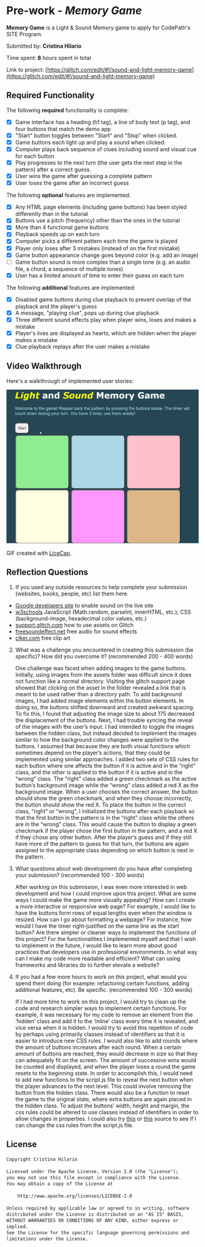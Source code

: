 # Pre-work - _Memory Game_

**Memory Game** is a Light & Sound Memory game to apply for CodePath's SITE Program.

Submitted by: **Cristina Hilario**

Time spent: **8** hours spent in total

Link to project: [https://glitch.com/edit/#!/sound-and-light-memory-game](https://glitch.com/edit/#!/sound-and-light-memory-game)

## Required Functionality

The following **required** functionality is complete:

- [x] Game interface has a heading (h1 tag), a line of body text (p tag), and four buttons that match the demo app
- [x] "Start" button toggles between "Start" and "Stop" when clicked.
- [x] Game buttons each light up and play a sound when clicked.
- [x] Computer plays back sequence of clues including sound and visual cue for each button
- [x] Play progresses to the next turn (the user gets the next step in the pattern) after a correct guess.
- [x] User wins the game after guessing a complete pattern
- [x] User loses the game after an incorrect guess

The following **optional** features are implemented:

- [x] Any HTML page elements (including game buttons) has been styled differently than in the tutorial
- [x] Buttons use a pitch (frequency) other than the ones in the tutorial
- [x] More than 4 functional game buttons
- [x] Playback speeds up on each turn
- [x] Computer picks a different pattern each time the game is played
- [x] Player only loses after 3 mistakes (instead of on the first mistake)
- [x] Game button appearance change goes beyond color (e.g. add an image)
- [ ] Game button sound is more complex than a single tone (e.g. an audio file, a chord, a sequence of multiple tones)
- [x] User has a limited amount of time to enter their guess on each turn

The following **additional** features are implemented:

- [x] Disabled game buttons during clue playback to prevent overlap of the playback and the player's guess
- [x] A message, "playing clue", pops up during clue playback
- [x] Three different sound effects play when player wins, loses and makes a mistake
- [x] Player's lives are displayed as hearts, which are hidden when the player makes a mistake
- [x] Clue playback replays after the user makes a mistake

## Video Walkthrough

Here's a walkthrough of implemented user stories:

<img src="MemoryGameWalkthrough.gif" width=700><br>

GIF created with [LiceCap](http://www.cockos.com/licecap/).

## Reflection Questions

1. If you used any outside resources to help complete your submission (websites, books, people, etc) list them here.

- [Google developers site](https://developers.google.com/web/updates/2017/09/autoplay-policy-changes#webaudio) to enable sound on the live site
- [w3schools](https://www.w3schools.com/) JavaScript (Math.random, parseInt, innerHTML, etc.); CSS (background-image, hexadecimal color values, etc.)
- [support.glitch.com](https://support.glitch.com/t/images-not-loading/15325) how to use assets on Glitch
- [freesoundeffect.net](http://freesoundeffect.net/) free audio for sound effects
- [clker.com](https://www.clker.com/) free clip art

2. What was a challenge you encountered in creating this submission (be specific)? How did you overcome it? (recommended 200 - 400 words)
  
    One challenge was faced when adding images to the game buttons.
  Initially, using images from the assets folder was difficult since it does not function like a normal directory.
  Visiting the glitch support page showed that clicking on the asset in the folder revealed a link that is meant to be used rather than a directory path.
  To add background images, I had added image elements within the button elements.
  In doing so, the buttons shifted downward and created awkward spacing.
  To fix this, I found that adjusting the image size to about 175 decreased the displacement of the buttons.
  Next, I had trouble syncing the reveal of the images with the user’s input.
  I had intended to toggle the images between the hidden class, but instead decided to implement the images similar to how the background color changes were applied to the buttons.
  I assumed that because they are both visual functions which sometimes depend on the player’s actions, that they could be implemented using similar approaches.
  I added two sets of CSS rules for each button where one affects the button if it is active and in the “right” class, and the other is applied to the button if it is active and in the “wrong” class.
  The “right” class added a green checkmark as the active button’s background image while the “wrong” class added a red X as the background image.
  When a user chooses the correct answer, the button should show the green checkmark, and when they choose incorrectly, the button should show the red X.
  To place the button in the correct class, “right” or “wrong”, I initialized the buttons after each playback so that the first button in the pattern is in the “right” class while the others are in the “wrong” class.
  This would cause the button to display a green checkmark if the player chose the first button in the pattern, and a red X if they chose any other button.
  After the player’s guess and if they still have more of the pattern to guess for that turn, the buttons are again assigned to the appropriate class depending on which button is next in the pattern.

3. What questions about web development do you have after completing your submission? (recommended 100 - 300 words)
   
   After working on this submission, I was even more interested in web development and how I could improve upon this project. 
   What are some ways I could make the game more visually appealing? How can I create a more interactive or responsive web page? 
   For example, I would like to have the buttons form rows of equal lengths even when the window is resized. How can I go about formatting a webpage? 
   For instance, how would I have the timer right-justified on the same line as the start button? Are there simpler or cleaner ways to implement the functions of this project? 
   For the functionalities I implemented myself and that I wish to implement in the future, I would like to learn more about good practices that developers use in professional environments. 
   In what way can I make my code more readable and efficient? What can using frameworks and libraries do to further elevate a website?

4. If you had a few more hours to work on this project, what would you spend them doing (for example: refactoring certain functions, adding additional features, etc). Be specific. (recommended 100 - 300 words)
   
   If I had more time to work on this project, I would try to clean up the code and research simpler ways to implement certain functions. 
   For example, it was necessary for my code to remove an element from the ‘hidden’ class and add it to the ‘inline’ class every time it is revealed, and vice versa when it is hidden. 
   I would try to avoid this repetition of code by perhaps using primarily classes instead of identifiers so that it is easier to introduce new CSS rules. 
   I would also like to add rounds where the amount of buttons increases after each round. 
   When a certain amount of buttons are reached, they would decrease in size so that they can adequately fit on the screen. 
   The amount of successive wins would be counted and displayed, and when the player loses a round the game resets to the beginning state.
   In order to accomplish this, I would need to add new functions to the script.js file to reveal the next button when the player advances to the next level. 
   This could involve removing the button from the hidden class. 
   There would also be a function to reset the game to the original state, where extra buttons are again placed in the hidden class. 
   To adjust the buttons’ width, height and margin, the css rules could be altered to use classes instead of identifiers in order to allow changes in properties. 
   I could also try [this](https://stackoverflow.com/questions/13528512/modify-a-css-rule-object-with-javascript) or [this](https://stackoverflow.com/questions/1409225/changing-a-css-rule-set-from-javascript) source to see if I can change the css rules from the script.js file.


## License

    Copyright Cristina Hilario

    Licensed under the Apache License, Version 2.0 (the "License");
    you may not use this file except in compliance with the License.
    You may obtain a copy of the License at

        http://www.apache.org/licenses/LICENSE-2.0

    Unless required by applicable law or agreed to in writing, software
    distributed under the License is distributed on an "AS IS" BASIS,
    WITHOUT WARRANTIES OR CONDITIONS OF ANY KIND, either express or implied.
    See the License for the specific language governing permissions and
    limitations under the License.
